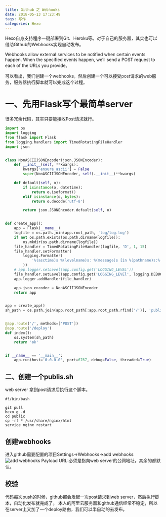 ```yaml
---
title: Github 之 Webhooks
date: 2018-05-13 17:23:49
tags: 写作 
categories: Hexo
---
```


Hexo自身支持程序一键部署到Git、Heroku等。对于自己的服务器，其实也可以借助Github的Webhooks实现自动发布。

Webhooks allow external services to be notified when certain events happen. When the specified events happen, we’ll send a POST request to each of the URLs you provide。

可以看出，我们创建一个webhooks，然后创建一个可以接受post请求的web服务，服务器执行脚本就可以完成这个过程。

# 一、先用Flask写个最简单server

很多冗余代码，其实只要能接收Post请求就行。

```Python
import os
import logging
from flask import Flask
from logging.handlers import TimedRotatingFileHandler
import json


class NonASCIIJSONEncoder(json.JSONEncoder):
    def __init__(self, **kwargs):
        kwargs['ensure_ascii'] = False
        super(NonASCIIJSONEncoder, self).__init__(**kwargs)

    def default(self, o):
        if isinstance(o, datetime):
            return o.isoformat()
        elif isinstance(o, bytes):
            return o.decode('utf-8')

        return json.JSONEncoder.default(self, o)


def create_app():
    app = Flask(__name__)
    logfile = os.path.join(app.root_path, 'log/log.log')
    if not os.path.exists(os.path.dirname(logfile)):
        os.mkdir(os.path.dirname(logfile))
    file_handler = TimedRotatingFileHandler(logfile, 'D', 1, 15)
    file_handler.setFormatter(
        logging.Formatter(
            '%(asctime)s %(levelname)s: %(message)s [in %(pathname)s:%(lineno)d]'
        ))
    # app.logger.setLevel(app.config.get('LOGGING_LEVEL'))
    file_handler.setLevel(app.config.get('LOGGING_LEVEl', logging.DEBUG))
    app.logger.addHandler(file_handler)

    app.json_encoder = NonASCIIJSONEncoder
    return app


app = create_app()
sh_path = os.path.join(app.root_path[:app.root_path.rfind('/')], 'publish.sh')


@app.route('/', methods=['POST'])
@app.route('/deploy')
def index():
    os.system(sh_path)
    return 'ok'


if __name__ == '__main__':
    app.run(host='0.0.0.0', port=6767, debug=False, threaded=True)

```

## 二、创建一个publis.sh
web server 拿到post请求后执行这个脚本。
```
#!/bin/bash

git pull
hexo g -d
cd public 
cp -rf * /usr/share/nginx/html
service nginx restart

```

## 创建webhooks

进入github需要配置的项目Settings->Webhooks->add webhooks
![add webhooks](http://p4djts42a.bkt.clouddn.com/github-webhooks.png)
Payload URL:必须是指向web server的公网地址，其余的都默认。

## 校验

代码每次push的时候，github都会发起一次post请求到web server，然后执行脚本，自动化发布就完成了。
本人的阿里云服务器和github通信经常不稳定，所以在server上又加了一个deploy路由，我们可以半自动的去发布。
